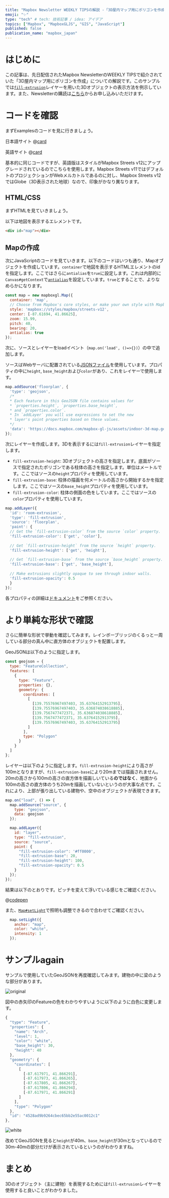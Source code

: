 ```yaml
---
title: "Mapbox Newsletter WEEKLY TIPSの解説 -「3D屋内マップ用にポリゴンを作成」"
emoji: "✨"
type: "tech" # tech: 技術記事 / idea: アイデア
topics: ["Mapbox", "MapboxGLJS", "GIS", "JavaScript"]
published: false
publication_name: "mapbox_japan"
---
```


# はじめに

この記事は、先日配信されたMapbox NewsletterのWEEKLY TIPSで紹介されていた「3D屋内マップ用にポリゴンを作成」についての解説です。このサンプルでは[`fill-extrusion`](https://docs.mapbox.com/mapbox-gl-js/style-spec/layers/#fill-extrusion)レイヤーを用いた3Dオブジェクトの表示方法を例示しています。また、Newsletterの購読は[こちら](https://www.mapbox.jp/blog?#:~:text=%E3%83%8B%E3%83%A5%E3%83%BC%E3%82%B9%E3%83%AC%E3%82%BF%E3%83%BC%E3%82%92%E8%B3%BC%E8%AA%AD)からお申し込みいただけます。


# コードを確認

まずExamplesのコードを見に行きましょう。

日本語サイト
@[card](https://docs.mapbox.com/jp/mapbox-gl-js/example/3d-extrusion-floorplan/)

英語サイト
@[card](https://docs.mapbox.com/mapbox-gl-js/example/3d-extrusion-floorplan/)

基本的に同じコードですが、英語版はスタイルがMapbox Streets v12にアップグレードされているのでこちらを使用します。Mapbox Streets v11ではデフォルトのプロジェクションがWebメルカトルであるのに対し、Mapbox Streets v12ではGlobe（3D表示された地球）なので、印象がかなり異なります。

## HTML/CSS

まずHTMLを見ていきましょう。

以下は地図を表示するエレメントです。

```HTML
<div id="map"></div>
```

## Mapの作成

次にJavaScriptのコードを見ていきます。以下のコードはいつも通り、Mapオブジェクトを作成しています。`container`で地図を表示するHTMLエレメントのidを指定します。ここではさらに`antialias`を`true`に設定します。これは内部的に`Canvas#getContext`で[`antialias`](https://developer.mozilla.org/en-US/docs/Web/API/HTMLCanvasElement/getContext#parameters:~:text=the%20event%20loop-,antialias,-A%20boolean%20value)を設定しています。`true`とすることで、よりなめらかになります。

```JavaScript
const map = new mapboxgl.Map({
  container: 'map',
  // Choose from Mapbox's core styles, or make your own style with Mapbox Studio
  style: 'mapbox://styles/mapbox/streets-v12',
  center: [-87.61694, 41.86625],
  zoom: 15.99,
  pitch: 40,
  bearing: 20,
  antialias: true
});
```

次に、ソースとレイヤーをloadイベント（`map.on('load', ()=>{})`）の中で追加します。

ソースはWebサーバに配置されている[JSONファイル](https://docs.mapbox.com/mapbox-gl-js/assets/indoor-3d-map.geojson)を使用しています。プロパティの中に`height`, `base_height`および`color`があり、これをレイヤーで使用します。

```JavaScript
map.addSource('floorplan', {
  'type': 'geojson',
  /*
  * Each feature in this GeoJSON file contains values for
  * `properties.height`, `properties.base_height`,
  * and `properties.color`.
  * In `addLayer` you will use expressions to set the new
  * layer's paint properties based on these values.
  */
  'data': 'https://docs.mapbox.com/mapbox-gl-js/assets/indoor-3d-map.geojson'
});
```

次にレイヤーを作成します。3Dを表示するには`fill-extrusion`レイヤーを指定します。
- `fill-extrusion-height`: 3Dオブジェクトの高さを指定します。底面がソースで指定されたポリゴンである柱体の高さを指定します。単位はメートルです。ここではソースの`height`プロパティを使用しています。
- `fill-extrusion-base`: 柱体の描画を何メートルの高さから開始するかを指定します。ここではソースの`base_height`プロパティを使用しています。
- `fill-extrusion-color`: 柱体の側面の色をしています。ここではソースの`color`プロパティを使用しています。

```JavaScript
map.addLayer({
  'id': 'room-extrusion',
  'type': 'fill-extrusion',
  'source': 'floorplan',
  'paint': {
  // Get the `fill-extrusion-color` from the source `color` property.
  'fill-extrusion-color': ['get', 'color'],
   
  // Get `fill-extrusion-height` from the source `height` property.
  'fill-extrusion-height': ['get', 'height'],
   
  // Get `fill-extrusion-base` from the source `base_height` property.
  'fill-extrusion-base': ['get', 'base_height'],
   
  // Make extrusions slightly opaque to see through indoor walls.
  'fill-extrusion-opacity': 0.5
  }
});
```

各プロパティの詳細は[ドキュメント](https://docs.mapbox.com/mapbox-gl-js/style-spec/layers/#fill-extrusion)をご参照ください。


# より単純な形状で確認

さらに簡単な形状で挙動を確認してみます。レインボーブリッジのくるっと一周している部分の真ん中に直方体のオブジェクトを配置します。

GeoJSONは以下のように指定します。

```JavaScript
const geojson = {
  type: "FeatureCollection",
  features: [
    {
      type: "Feature",
      properties: {},
      geometry: {
        coordinates: [
          [
            [139.75576967497403, 35.63764152913795],
            [139.75576967497403, 35.636874038618885],
            [139.7567477472371, 35.636874038618885],
            [139.7567477472371, 35.63764152913795],
            [139.75576967497403, 35.63764152913795]
          ]
        ],
        type: "Polygon"
      }
    }
  ]
};
```

レイヤーは以下のように指定します。`fill-extrusion-height`により高さが100mとなりますが、`fill-extrusion-base`により20mまでは描画されません。20mの高さから100mの高さの直方体を描画しいている**のではなく**、地面から100mの高さの直方体のうち20mを描画していないというのが大事な点です。これにより、上部が張り出している建物や、空中のオブジェクトが表現できます。

```JavaScript
map.on("load", () => {
  map.addSource("source", {
    type: "geojson",
    data: geojson
  });

  map.addLayer({
    id: "layer",
    type: "fill-extrusion",
    source: "source",
    paint: {
      "fill-extrusion-color": '#ff0000',
      "fill-extrusion-base": 20,
      "fill-extrusion-height": 100,
      "fill-extrusion-opacity": 0.5
    }
  });
});
```

結果は以下のとおりです。ピッチを変えて浮いている感じをご確認ください。

@[codepen](https://codepen.io/OttyLab/pen/jOQwjBM)

また、[`Map#setLight`](https://docs.mapbox.com/mapbox-gl-js/api/map/#map#setlight)で照明も調整できるので合わせてご確認ください。

```JavaScript
  map.setLight({
    anchor: "map",
    color: "white",
    intensity: 1
  });
```

# サンプルagain

サンプルで使用していたGeoJSONを再度確認してみます。建物の中に梁のような部分があります。

![original](/images/articles/21a276dbc52e7c/1.png)

図中の赤矢印のFeatureの色をわかりやすいように以下のように白色に変更します。

```JavaScript
{
  "type": "Feature",
  "properties": {
    "name": "Arch",
    "level": 1,
    "color": "white",
    "base_height": 30,
    "height": 40
  },
  "geometry": {
    "coordinates": [
      [
        [-87.617971, 41.866291],
        [-87.617973, 41.866265],
        [-87.617805, 41.866267],
        [-87.617806, 41.866294],
        [-87.617971, 41.866291]
      ]
    ],
    "type": "Polygon"
  },
  "id": "4528ad9b9264cbec65bb2e55ac0012c1"
},
```

![white](/images/articles/21a276dbc52e7c/2.png)

改めてGeoJSONを見ると`height`が40m、`base_height`が30mとなっているので30m-40mの部分だけが表示されているというのがわかりますね。


# まとめ

3Dのオブジェクト（主に建物）を表現するためには`fill-extrusion`レイヤーを使用すると良いことがわかりました。
